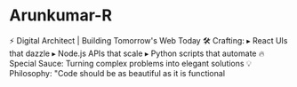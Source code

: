# Arunkumar-R
⚡ Digital Architect | Building Tomorrow's Web Today 🛠️ Crafting: ▸ React UIs that dazzle ▸ Node.js APIs that scale ▸ Python scripts that automate 🔥 Special Sauce: Turning complex problems into elegant solutions 💡 Philosophy: "Code should be as beautiful as it is functional

